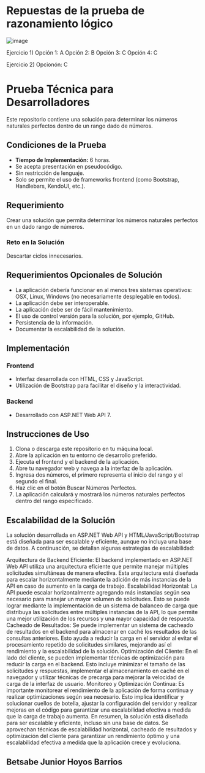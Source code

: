 # Repuestas de la prueba de razonamiento lógico

![image](https://github.com/BetsabeJunior/Prueba/assets/106122984/58b0a170-b28c-4d50-b23c-9d5239586f6c)

Ejercicio 1) 
Opción 1: A
Opción 2: B
Opción 3: C
Opción 4: C

Ejercicio 2) 
Opcionón: C




# Prueba Técnica para Desarrolladores
Este repositorio contiene una solución para determinar los números naturales perfectos dentro de un rango dado de números.

## Condiciones de la Prueba

- **Tiempo de Implementación:** 6 horas.
- Se acepta presentación en pseudocódigo.
- Sin restricción de lenguaje.
- Solo se permite el uso de frameworks frontend (como Bootstrap, Handlebars, KendoUI, etc.).

## Requerimiento

Crear una solución que permita determinar los números naturales perfectos en un dado rango de números.

### Reto en la Solución

Descartar ciclos innecesarios.

## Requerimientos Opcionales de Solución

- La aplicación debería funcionar en al menos tres sistemas operativos: OSX, Linux, Windows (no necesariamente desplegable en todos).
- La aplicación debe ser interoperable.
- La aplicación debe ser de fácil mantenimiento.
- El uso de control versión para la solución, por ejemplo, GitHub.
- Persistencia de la información.
- Documentar la escalabilidad de la solución.

## Implementación

### Frontend

- Interfaz desarrollada con HTML, CSS y JavaScript.
- Utilización de Bootstrap para facilitar el diseño y la interactividad.

### Backend

- Desarrollado con ASP.NET Web API 7.

## Instrucciones de Uso

1. Clona o descarga este repositorio en tu máquina local.
2. Abre la aplicación en tu entorno de desarrollo preferido.
3. Ejecuta el frontend y el backend de la aplicación.
4. Abre tu navegador web y navega a la interfaz de la aplicación.
5. Ingresa dos números, el primero representa el inicio del rango y el segundo el final.
6. Haz clic en el botón  Buscar Números Perfectos.
7. La aplicación calculará y mostrará los números naturales perfectos dentro del rango especificado.

## Escalabilidad de la Solución

La solución desarrollada en ASP.NET Web API y HTML/JavaScript/Bootstrap está diseñada para ser escalable y eficiente, aunque no incluya una base de datos. A continuación, se detallan algunas estrategias de escalabilidad:

Arquitectura de Backend Eficiente: El backend implementado en ASP.NET Web API utiliza una arquitectura eficiente que permite manejar múltiples solicitudes simultáneas de manera efectiva. Esta arquitectura está diseñada para escalar horizontalmente mediante la adición de más instancias de la API en caso de aumento en la carga de trabajo.
Escalabilidad Horizontal: La API puede escalar horizontalmente agregando más instancias según sea necesario para manejar un mayor volumen de solicitudes. Esto se puede lograr mediante la implementación de un sistema de balanceo de carga que distribuya las solicitudes entre múltiples instancias de la API, lo que permite una mejor utilización de los recursos y una mayor capacidad de respuesta.
Cacheado de Resultados: Se puede implementar un sistema de cacheado de resultados en el backend para almacenar en caché los resultados de las consultas anteriores. Esto ayuda a reducir la carga en el servidor al evitar el procesamiento repetido de solicitudes similares, mejorando así el rendimiento y la escalabilidad de la solución.
Optimización del Cliente: En el lado del cliente, se pueden implementar técnicas de optimización para reducir la carga en el backend. Esto incluye minimizar el tamaño de las solicitudes y respuestas, implementar el almacenamiento en caché en el navegador y utilizar técnicas de precarga para mejorar la velocidad de carga de la interfaz de usuario.
Monitoreo y Optimización Continua: Es importante monitorear el rendimiento de la aplicación de forma continua y realizar optimizaciones según sea necesario. Esto implica identificar y solucionar cuellos de botella, ajustar la configuración del servidor y realizar mejoras en el código para garantizar una escalabilidad efectiva a medida que la carga de trabajo aumenta.
En resumen, la solución está diseñada para ser escalable y eficiente, incluso sin una base de datos. Se aprovechan técnicas de escalabilidad horizontal, cacheado de resultados y optimización del cliente para garantizar un rendimiento óptimo y una escalabilidad efectiva a medida que la aplicación crece y evoluciona.

## Betsabe Junior Hoyos Barrios
